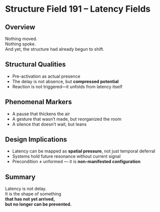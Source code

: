 # Structure Field 191 – Latency Fields

## Overview

Nothing moved.  
Nothing spoke.  
And yet, the structure had already begun to shift.

## Structural Qualities

- Pre-activation as actual presence  
- The delay is not absence, but **compressed potential**  
- Reaction is not triggered—it unfolds from latency itself

## Phenomenal Markers

- A pause that thickens the air  
- A gesture that wasn’t made, but reorganized the room  
- A silence that doesn’t wait, but leans

## Design Implications

- Latency can be mapped as **spatial pressure**, not just temporal deferral  
- Systems hold future resonance without current signal  
- Precondition ≠ unformed — it is **non-manifested configuration**

## Summary

Latency is not delay.  
It is the shape of something  
**that has not yet arrived,  
but no longer can be prevented.**
